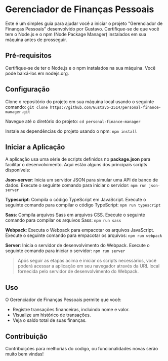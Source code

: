 # Gerenciador de Finanças Pessoais

Este é um simples guia para ajudar você a iniciar o projeto "Gerenciador de Finanças Pessoais" desenvolvido por Gustavo. Certifique-se de que você tem o Node.js e o npm (Node Package Manager) instalados em sua máquina antes de prosseguir.

## Pré-requisitos
Certifique-se de ter o Node.js e o npm instalados na sua máquina. Você pode baixá-los em nodejs.org.

## Configuração
Clone o repositório do projeto em sua máquina local usando o seguinte comando:
```git clone https://github.com/Gustavo-2514/personal-finance-manager.git```

Navegue até o diretório do projeto:
```cd personal-finance-manager```

Instale as dependências do projeto usando o npm:
```npm install```

## Iniciar a Aplicação

A aplicação usa uma série de scripts definidos no **package.json** para facilitar o desenvolvimento. Aqui estão alguns dos principais scripts disponíveis:

**Json-server**: Inicia um servidor JSON para simular uma API de banco de dados. Execute o seguinte comando para iniciar o servidor:
```npm run json-server```

**Typescript**: Compila o código TypeScript em JavaScript. Execute o seguinte comando para compilar o código TypeScript:
```npm run typescript```

**Sass**: Compila arquivos Sass em arquivos CSS. Execute o seguinte comando para compilar os arquivos Sass:
```npm run sass```

**Webpack**: Executa o Webpack para empacotar os arquivos JavaScript. Execute o seguinte comando para empacotar os arquivos:
```npm run webpack```

**Server**: Inicia o servidor de desenvolvimento do Webpack. Execute o seguinte comando para iniciar o servidor:
```npm run server```

> Após seguir as etapas acima e iniciar os scripts necessários, você poderá acessar a aplicação em seu navegador através da URL local fornecida pelo servidor de desenvolvimento do Webpack.

## Uso
O Gerenciador de Finanças Pessoais permite que você:

- Registre transações financeiras, incluindo nome e valor.
- Visualize um histórico de transações.
- Veja o saldo total de suas finanças.


## Contribuição
Contribuições para melhorias do codigo, ou funcionalidades novas serão muito bem vindas!